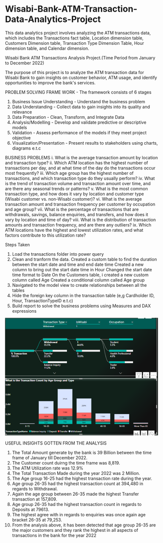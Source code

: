 # Wisabi-Bank-ATM-Transaction-Data-Analytics-Project
This data analytics project involves analyzing the ATM transactions data, which includes the Transactions fact table, Location dimension table, Customers Dimension table, Transaction Type Dimension Table, Hour dimension table, and Calendar dimension.

Wisabi Bank ATM Transactions Analysis Project.(Time Period from January to December 2022)

The purpose of this project is to analyze the ATM transaction data for Wisabi Bank to gain insights on customer behavior, ATM usage, and identify opportunities to improve the bank's services.

PROBLEM SOLVING FRAME WORK - The framework consists of 6 stages 
1. Business Issue Understanding - Understand the business problem
2. Data Understanding - Collect data to gain insights into its quality and relevance
3. Data Preparation - Clean, Transform, and Integrate Data
4. Analysis/Modelling - Develop and validate predictive or descriptive models
5. Validation - Assess performance of the models if they meet project objective
6. Visualization/Presentation - Present results to stakeholders using charts, diagrams e.t.c

BUSINESS PROBLEMS
i. What is the average transaction amount by location and transaction type?
ii. Which ATM location has the highest number of transactions per day, and at what time of the day do the transactions occur most frequently?
iii. Which age group has the highest number of transactions, and which transaction type do they usually perform?
iv. What is the trend of transaction volume and transaction amount over time, and are there any seasonal trends or patterns?
v. What is the most common transaction type, and how does it vary by location and customer type (Wisabi customer vs. non-Wisabi customer)?
vi. What is the average transaction amount and transaction frequency per customer by occupation and age group?
vii. What is the percentage of transactions that are withdrawals, savings, balance enquiries, and transfers, and how does it vary by location and time of day?
viii. What is the distribution of transaction amounts and transaction frequency, and are there any outliers?
ix. Which ATM locations have the highest and lowest utilization rates, and what factors contribute to this utilization rate?


Steps Taken
1. Load the transactions folder into power query
2. Clean and tranform the data. 
   Created a custom table to find the duration between the start date and time and end date time
   Created a new column to bring out the start date time in Hour
   Changed the start date time format to Date
   On the Customers table, i created a new custom column called Age
   Created a conditional column called Age group
3. Navigated to the model view to create relationships between all the tables
4. Hide the foreign key column in the transaction table (e,g Cardholder ID, Hour, TransactionTypeID e.t.c)
5. Build report to solve the  business problems using Measures and DAX expressions

![](./Wisabi_Bank_Snippet.PNG)

USEFUL INSIGHTS GOTTEN FROM THE ANALYSIS
1. The Total Amount generate by the bank is 39 Billion between the time frame of January till December 2022.
2. The Customer count duirng the time frame was 8,819.
3. The ATM Utilization rate was 12.9%
4. The Total Transaction Made during the year 2022 was 2 Million.
5. The Age group 16-25 had the highest transaction rate during the year.
6. Age group 26-35 had the highest transaction count at 394,480 in regards to Withdrawal.
7. Again the age group between 26-35 made the highest Transfer transaction at 157,809.
8. Age group 26-35 had the highest transaction count in regards to Deposits at 79613.
9. The highest agree with in regards to enquiries was once again age bracket 26-35 at 79,253.
10. From the analysis above, it has been detected that age group 26-35 are the major customers and they rank the highest in all aspects of transactions in the bank for the year 2022
